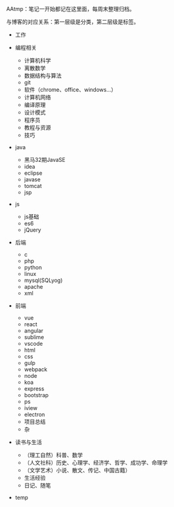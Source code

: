 
AAtmp：笔记一开始都记在这里面，每周末整理归档。

与博客的对应关系：第一层级是分类，第二层级是标签。

- 工作

- 编程相关
    * 计算机科学
    * 离散数学
    * 数据结构与算法
    * git
    * 软件（chrome、office、windows...）
    * 计算机网络
    * 编译原理
    * 设计模式
    * 程序员
    * 教程与资源
    * 技巧
- java
    * 黑马32期JavaSE
    * idea
    * eclipse
    * javase
    * tomcat
    * jsp
- js
    * js基础
    * es6
    * jQuery
- 后端
    * c
    * php
    * python
    * linux
    * mysql(SQLyog)
    * apache
    * xml
- 前端
    * vue
    * react
    * angular
    * sublime
    * vscode
    * html
    * css
    * gulp
    * webpack
    * node
    * koa
    * express
    * bootstrap
    * ps
    * iview
    * electron
    * 项目总结
    * 杂
- 读书与生活
    * （理工自然）科普、数学
    * （人文社科）历史、心理学、经济学、哲学、成功学、命理学
    * （文学艺术）小说、散文、传记、中国古籍）
    * 生活经验
    * 日记、随笔
- temp